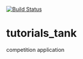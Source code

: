 [![Build Status](https://travis-ci.com/zawiszaty/tutorials_tank.svg?branch=master)](https://travis-ci.com/zawiszaty/tutorials_tank)
# tutorials_tank
competition application
